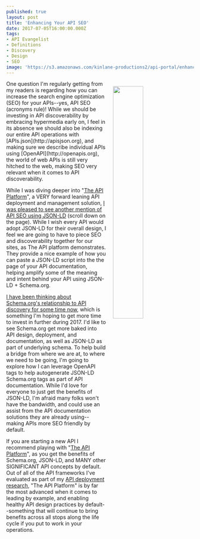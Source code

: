 ```yaml
---
published: true
layout: post
title: 'Enhancing Your API SEO'
date: 2017-07-05T16:00:00.000Z
tags:
- API Evangelist
- Definitions
- Discovery
- Design
- SEO
image: 'https://s3.amazonaws.com/kinlane-productions2/api-portal/enhance-seo-and-interoperability.png'
---
```

<p><a href="https://api-platform.com/"><img src="https://s3.amazonaws.com/kinlane-productions2/api-portal/enhance-seo-and-interoperability.png" align="right" width="40%" style="padding: 15px;" /></a></p>One question I'm regularly getting from my readers is regarding how you can increase the search engine optimization (SEO) for your APIs--yes, API SEO (acronyms rule)! While we should be investing in API discoverability by embracing hypermedia early on, I feel in its absence we should also be indexing our entire API operations with [APIs.json](http://apisjson.org), and making sure we describe individual APIs using [OpenAPI](http://openapis.org), the world of web APIs is still very hitched to the web, making SEO very relevant when it comes to API discoverability.

While I was diving deeper into "[The API Platform](https://api-platform.com/)", a VERY forward leaning API deployment and management solution, [I was pleased to see another mention of API SEO using JSON-LD](https://api-platform.com/) (scroll down on the page). While I wish every API would adopt JSON-LD for their overall design, I feel we are going to have to piece SEO and discoverability together for our sites, as The API platform demonstrates. They provide a nice example of how you can paste a JSON-LD script into the the page of your API documentation, helping amplify some of the meaning and intent behind your API using JSON-LD + Schema.org.

[I have been thinking about Schema.org's relationship to API discovery for some time now](http://apievangelist.com/2017/03/14/thinking-about-schemaorgs-relationship-to-api-discovery/), which is something I'm hoping to get more time to invest in further during 2017. I'd like to see Schema.org get more baked into API design, deployment, and documentation, as well as JSON-LD as part of underlying schema. To help build a bridge from where we are at, to where we need to be going, I'm going to explore how I can leverage OpenAPI tags to help autogenerate JSON-LD Schema.org tags as part of API documentation. While I'd love for everyone to just get the benefits of JSON-LD, I'm afraid many folks won't have the bandwidth, and could use an assist from the API documentation solutions they are already using--making APIs more SEO friendly by default.

If you are starting a new API I recommend playing with "[The API Platform](https://api-platform.com/)", as you get the benefits of Schema.org, JSON-LD, and MANY other SIGNIFICANT API concepts by default. Out of all of the API frameworks I've evaluated as part of my [API deployment research](http://deployment.apievangelist.com), "The API Platform" is by far the most advanced when it comes to leading by example, and enabling healthy API design practices by default--something that will continue to bring benefits across all stops along the life cycle if you put to work in your operations.
